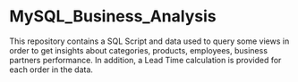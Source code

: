 # MySQL_Business_Analysis
This repository contains a SQL Script and data used to query some views in order to get insights about categories, products, employees, business partners performance. In addition, a Lead Time calculation is provided for each order in the data.

